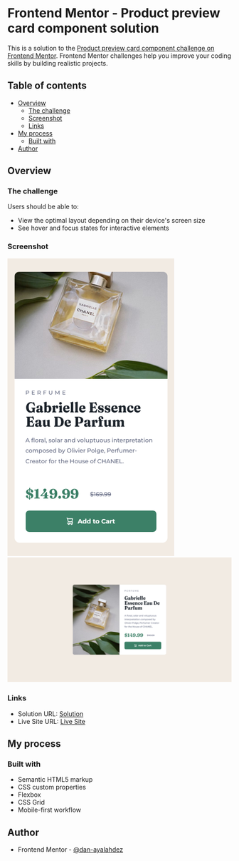 # Frontend Mentor - Product preview card component solution

This is a solution to the [Product preview card component challenge on Frontend Mentor](https://www.frontendmentor.io/challenges/product-preview-card-component-GO7UmttRfa). Frontend Mentor challenges help you improve your coding skills by building realistic projects. 

## Table of contents

- [Overview](#overview)
  - [The challenge](#the-challenge)
  - [Screenshot](#screenshot)
  - [Links](#links)
- [My process](#my-process)
  - [Built with](#built-with)
- [Author](#author)

## Overview

### The challenge

Users should be able to:

- View the optimal layout depending on their device's screen size
- See hover and focus states for interactive elements

### Screenshot

![](./assets/screenshots/mobile-design.png)
![](./assets/screenshots/desktop-design.png)

### Links

- Solution URL: [Solution](#)
- Live Site URL: [Live Site](https://james-alderson.github.io/Fork__dan-ayalahdez--PCPS/)

## My process

### Built with

- Semantic HTML5 markup
- CSS custom properties
- Flexbox
- CSS Grid
- Mobile-first workflow

## Author

- Frontend Mentor - [@dan-ayalahdez](https://www.frontendmentor.io/profile/dan-ayalahdez)
